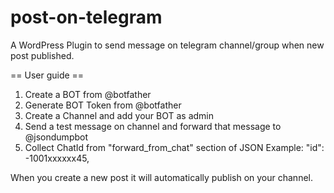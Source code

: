 # post-on-telegram
A WordPress Plugin to send message on telegram channel/group when new post published.


== User guide ==

1. Create a BOT from @botfather
2. Generate BOT Token from @botfather
3. Create a Channel and add your BOT as admin
4. Send a test message on channel and forward that message to @jsondumpbot
5. Collect ChatId from "forward_from_chat" section of JSON
  Example: "id": -1001xxxxxx45,


When you create a new post it will automatically publish on your channel.